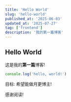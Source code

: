 ```yaml
---
title: 'Hello World'
slug: 'hello-world'
published_at: '2025-06-03'
updated_at: '2025-07-27'
tag: ['frontend']
description: '我的第一篇博客'
---
```


## Hello World

这是我的**第一篇**博客!

```js
console.log('hello, world!')
```

目标: 希望能做月更博主! 

感谢阅读!